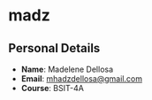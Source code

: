 # madz

## Personal Details

- **Name**: Madelene Dellosa
- **Email**: mhadzdellosa@gmail.com
- **Course**: BSIT-4A
